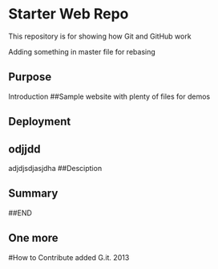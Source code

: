 
# Starter Web Repo

This repository is for showing how Git and GitHub work

Adding something in master file for rebasing 
## Purpose

Introduction
##Sample website with plenty of files for demos


## Deployment

## odjjdd
adjdjsdjasjdha
##Desciption

## Summary

##END

## One more

#How to Contribute 
added 
G.it. 2013
